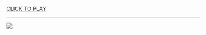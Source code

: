 
<a href="https://premium76.site?title=unblocked_games_galaga&ref=13M">CLICK TO PLAY</a></h3>
<hr>

<a href="https://premium76.site?title=unblocked_games_galaga&ref=13M"><img src="https://clearcache.store/games.png"></a>


